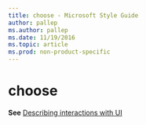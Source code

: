 ```yaml
---
title: choose - Microsoft Style Guide
author: pallep
ms.author: pallep
ms.date: 11/19/2016
ms.topic: article
ms.prod: non-product-specific
---
```


# choose

**See** [Describing interactions with UI](/styleguide/procedures-instructions/describing-interactions-with-ui)
